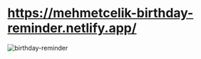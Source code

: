 # https://mehmetcelik-birthday-reminder.netlify.app/
<img src="https://media.giphy.com/media/qTLikvXCH8WaL0QNeh/giphy.gif" alt="birthday-reminder">

